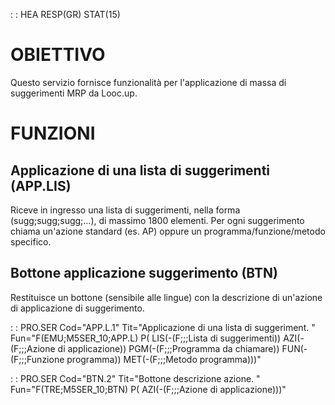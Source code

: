  :  : HEA RESP(GR) STAT(15)
# OBIETTIVO
Questo servizio fornisce funzionalità per l'applicazione di massa di suggerimenti MRP da Looc.up.

# FUNZIONI
## Applicazione di una lista di suggerimenti (APP.LIS)
Riceve in ingresso una lista di suggerimenti, nella forma (sugg;sugg;sugg;...), di massimo 1800 elementi.
Per ogni suggerimento chiama un'azione standard (es. AP) oppure un programma/funzione/metodo specifico.

## Bottone applicazione suggerimento (BTN)
Restituisce un bottone (sensibile alle lingue) con la descrizione di un'azione di applicazione di suggerimento.

 :  : PRO.SER Cod="APP.L.1" Tit="Applicazione di una lista di suggeriment. " Fun="F(EMU;M5SER_10;APP.L) P( LIS(-(F;;;Lista di suggerimenti)) AZI(-(F;;;Azione di applicazione)) PGM(-(F;;;Programma da chiamare)) FUN(-(F;;;Funzione programma)) MET(-(F;;;Metodo programma)))"

 :  : PRO.SER Cod="BTN.2" Tit="Bottone descrizione azione. " Fun="F(TRE;M5SER_10;BTN) P( AZI(-(F;;;Azione di applicazione)))"

